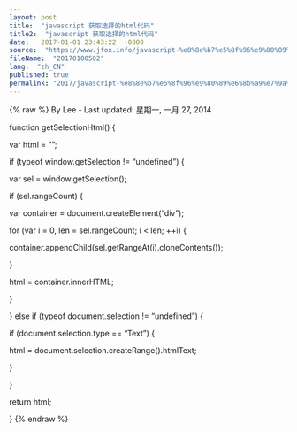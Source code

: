 ```yaml
---
layout: post
title:  "javascript 获取选择的html代码"
title2:  "javascript 获取选择的html代码"
date:   2017-01-01 23:43:22  +0800
source:  "https://www.jfox.info/javascript-%e8%8e%b7%e5%8f%96%e9%80%89%e6%8b%a9%e7%9a%84html%e4%bb%a3%e7%a0%81.html"
fileName:  "20170100502"
lang:  "zh_CN"
published: true
permalink: "2017/javascript-%e8%8e%b7%e5%8f%96%e9%80%89%e6%8b%a9%e7%9a%84html%e4%bb%a3%e7%a0%81.html"
---
```

{% raw %}
By Lee - Last updated: 星期一, 一月 27, 2014

function getSelectionHtml() {

var html = “”;

if (typeof window.getSelection != “undefined”) {

var sel = window.getSelection();

if (sel.rangeCount) {

var container = document.createElement(“div”);

for (var i = 0, len = sel.rangeCount; i < len; ++i) {

container.appendChild(sel.getRangeAt(i).cloneContents());

}

html = container.innerHTML;

}

} else if (typeof document.selection != “undefined”) {

if (document.selection.type == “Text”) {

html = document.selection.createRange().htmlText;

}

}

return html;

}
{% endraw %}

